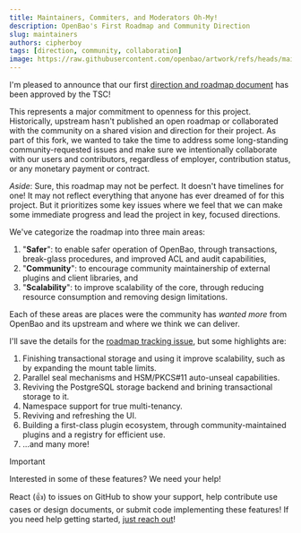 ```yaml
---
title: Maintainers, Commiters, and Moderators Oh-My!
description: OpenBao's First Roadmap and Community Direction
slug: maintainers
authors: cipherboy
tags: [direction, community, collaboration]
image: https://raw.githubusercontent.com/openbao/artwork/refs/heads/main/color/openbao-vertical-text-color.svg
---
```


I'm pleased to announce that our first [direction and roadmap document](https://github.com/openbao/openbao/issues/569) has been approved by the TSC!

This represents a major commitment to openness for this project. Historically, upstream hasn't published an open roadmap or collaborated with the community on a shared vision and direction for their project. As part of this fork, we wanted to take the time to address some long-standing community-requested issues and make sure we intentionally collaborate with our users and contributors, regardless of employer, contribution status, or any monetary payment or contract.

_Aside_: Sure, this roadmap may not be perfect. It doesn't have timelines for one! It may not reflect everything that anyone has ever dreamed of for this project. But it prioritizes some key issues where we feel that we can make some immediate progress and lead the project in key, focused directions.

We've categorize the roadmap into three main areas:

 1. "**Safer**": to enable safer operation of OpenBao, through transactions, break-glass procedures, and improved ACL and audit capabilities,
 2. "**Community**": to encourage community maintainership of external plugins and client libraries, and
 3. "**Scalability**": to improve scalability of the core, through reducing resource consumption and removing design limitations.

Each of these areas are places were the community has _wanted more_ from OpenBao and its upstream and where we think we can deliver.

I'll save the details for the [roadmap tracking issue](https://github.com/openbao/openbao/issues/569), but some highlights are:

1. Finishing transactional storage and using it improve scalability, such as by expanding the mount table limits.
2. Parallel seal mechanisms and HSM/PKCS#11 auto-unseal capabilities.
3. Reviving the PostgreSQL storage backend and brining transactional storage to it.
4. Namespace support for true multi-tenancy.
5. Reviving and refreshing the UI.
6. Building a first-class plugin ecosystem, through community-maintained plugins and a registry for efficient use.
7. ...and many more!

> [!IMPORTANT]
> Interested in some of these features? We need your help!
>
> React (:+1:) to issues on GitHub to show your support, help contribute use cases or design documents, or submit code implementing these features! If you need help getting started, [just reach out](https://github.com/openbao/#contact)!
